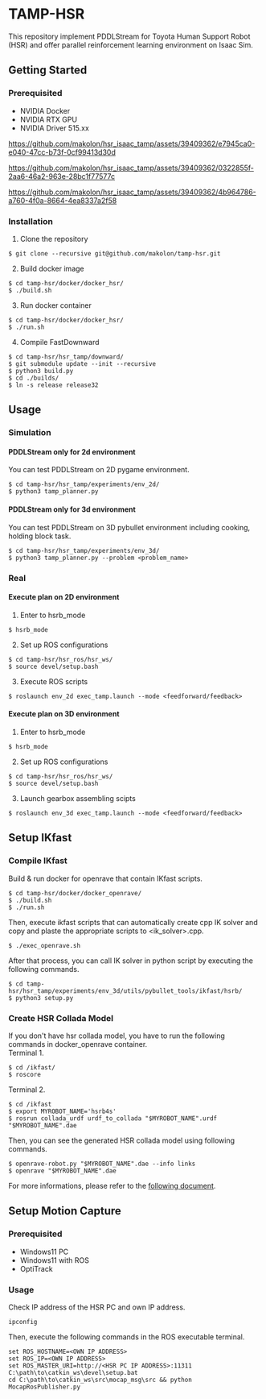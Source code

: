 # TAMP-HSR
This repository implement PDDLStream for Toyota Human Support Robot (HSR) and offer parallel reinforcement learning environment on Isaac Sim.

## Getting Started
### Prerequisited
- NVIDIA Docker
- NVIDIA RTX GPU
- NVIDIA Driver 515.xx

https://github.com/makolon/hsr_isaac_tamp/assets/39409362/e7945ca0-e040-47cc-b73f-0cf99413d30d

https://github.com/makolon/hsr_isaac_tamp/assets/39409362/0322855f-2aa6-46a2-963e-28bc1f77577c

https://github.com/makolon/hsr_isaac_tamp/assets/39409362/4b964786-a760-4f0a-8664-4ea8337a2f58

### Installation
1. Clone the repository
```
$ git clone --recursive git@github.com/makolon/tamp-hsr.git
```

2. Build docker image
```
$ cd tamp-hsr/docker/docker_hsr/
$ ./build.sh
```

3. Run docker container
```
$ cd tamp-hsr/docker/docker_hsr/
$ ./run.sh
```

4. Compile FastDownward
```
$ cd tamp-hsr/hsr_tamp/downward/
$ git submodule update --init --recursive
$ python3 build.py
$ cd ./builds/
$ ln -s release release32
```

## Usage
### Simulation
#### PDDLStream only for 2d environment
You can test PDDLStream on 2D pygame environment.
```
$ cd tamp-hsr/hsr_tamp/experiments/env_2d/
$ python3 tamp_planner.py
```

#### PDDLStream only for 3d environment
You can test PDDLStream on 3D pybullet environment including cooking, holding block task.
```
$ cd tamp-hsr/hsr_tamp/experiments/env_3d/
$ python3 tamp_planner.py --problem <problem_name>
```

### Real
#### Execute plan on 2D environment
1. Enter to hsrb_mode
```
$ hsrb_mode
```

2. Set up ROS configurations
```
$ cd tamp-hsr/hsr_ros/hsr_ws/
$ source devel/setup.bash
```

3. Execute ROS scripts
```
$ roslaunch env_2d exec_tamp.launch --mode <feedforward/feedback>
```

#### Execute plan on 3D environment
1. Enter to hsrb_mode
```
$ hsrb_mode
```

2. Set up ROS configurations
```
$ cd tamp-hsr/hsr_ros/hsr_ws/
$ source devel/setup.bash
```

3. Launch gearbox assembling scipts
```
$ roslaunch env_3d exec_tamp.launch --mode <feedforward/feedback>
````

## Setup IKfast
### Compile IKfast
Build & run docker for openrave that contain IKfast scripts.
```
$ cd tamp-hsr/docker/docker_openrave/
$ ./build.sh
$ ./run.sh
```
Then, execute ikfast scripts that can automatically create cpp IK solver and copy and plaste the appropriate scripts to <ik_solver>.cpp.
```
$ ./exec_openrave.sh
```
After that process, you can call IK solver in python script by executing the following commands.
```
$ cd tamp-hsr/hsr_tamp/experiments/env_3d/utils/pybullet_tools/ikfast/hsrb/
$ python3 setup.py
```

### Create HSR Collada Model
If you don't have hsr collada model, you have to run the following commands in docker_openrave container. \
Terminal 1.
```
$ cd /ikfast/
$ roscore
```
Terminal 2.
```
$ cd /ikfast
$ export MYROBOT_NAME='hsrb4s'
$ rosrun collada_urdf urdf_to_collada "$MYROBOT_NAME".urdf "$MYROBOT_NAME".dae
```
Then, you can see the generated HSR collada model using following commands.
```
$ openrave-robot.py "$MYROBOT_NAME".dae --info links
$ openrave "$MYROBOT_NAME".dae
```

For more informations, please refer to the [following document](http://docs.ros.org/en/kinetic/api/moveit_tutorials/html/doc/ikfast/ikfast_tutorial.html).

## Setup Motion Capture
### Prerequisited
- Windows11 PC
- Windows11 with ROS
- OptiTrack

### Usage
Check IP address of the HSR PC and own IP address.
```
ipconfig
```
Then, execute the following commands in the ROS executable terminal.
```
set ROS_HOSTNAME=<OWN IP ADDRESS>
set ROS_IP=<OWN IP ADDRESS>
set ROS_MASTER_URI=http://<HSR PC IP ADDRESS>:11311
C:\path\to\catkin_ws\devel\setup.bat
cd C:\path\to\catkin_ws\src\mocap_msg\src && python MocapRosPublisher.py
```
